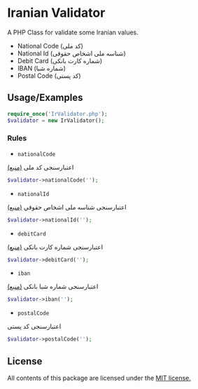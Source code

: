 
# Iranian Validator

A PHP Class for validate some Iranian values.

- National Code (کد ملی)
- National Id (شناسه ملی اشخاص حقوقی)
- Debit Card (شماره کارت بانکی)
- IBAN (شماره شبا)
- Postal Code (کد پستی)


## Usage/Examples

```php
require_once('IrValidator.php');
$validator = new IrValidator();
```

### Rules ###
- `nationalCode`

اعتبارسنجی کد ملی [(منبع)](http://www.aliarash.com/article/codemeli/codemeli.htm)
```php
$validator->nationalCode('');
```

- `nationalId`

اعتبارسنجی شناسه ملی اشخاص حقوقي [(منبع)](http://www.aliarash.com/article/shenasameli/shenasa_meli.htm)
```php
$validator->nationalId('');
```

- `debitCard`

اعتبارسنجی شماره کارت بانکی [(منبع)](http://www.aliarash.com/article/creditcart/credit-debit-cart.htm)
```php
$validator->debitCard('');
```

- `iban`

اعتبارسنجی شماره شبا بانکی [(منبع)](http://www.eshaghkousali.blogfa.com/post/46)
```php
$validator->iban('');
```

- `postalCode`

اعتبارسنجی کد پستی

```php
$validator->postalCode('');
```
## License

All contents of this package are licensed under the [MIT license.](https://choosealicense.com/licenses/mit/)